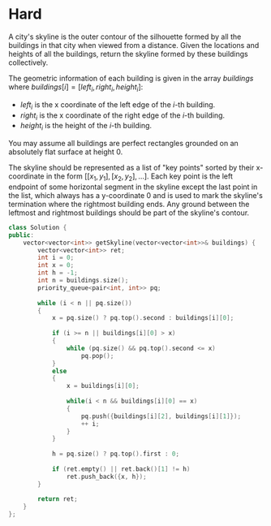 # Hard

A city's skyline is the outer contour of the silhouette formed by all the buildings in that city when viewed from a distance. Given the locations and heights of all the buildings, return the skyline formed by these buildings collectively.

The geometric information of each building is given in the array $buildings$ where $buildings[i] = [left_i, right_i, height_i]$:

- $left_i$ is the x coordinate of the left edge of the $i$-th building.
- $right_i$ is the x coordinate of the right edge of the $i$-th building.
- $height_i$ is the height of the $i$-th building.

You may assume all buildings are perfect rectangles grounded on an absolutely flat surface at height $0$.

The skyline should be represented as a list of "key points" sorted by their x-coordinate in the form $[[x_1,y_1],[x_2,y_2],\dots]$. Each key point is the left endpoint of some horizontal segment in the skyline except the last point in the list, which always has a y-coordinate $0$ and is used to mark the skyline's termination where the rightmost building ends. Any ground between the leftmost and rightmost buildings should be part of the skyline's contour.

```cpp
class Solution {
public:
    vector<vector<int>> getSkyline(vector<vector<int>>& buildings) {
        vector<vector<int>> ret;
        int i = 0;
        int x = 0;
        int h = -1;
        int n = buildings.size();
        priority_queue<pair<int, int>> pq;
        
        while (i < n || pq.size())
        {
            x = pq.size() ? pq.top().second : buildings[i][0];
            
            if (i >= n || buildings[i][0] > x)
            {
                while (pq.size() && pq.top().second <= x)
                    pq.pop();
            }
            else
            {
                x = buildings[i][0];
                
                while(i < n && buildings[i][0] == x)
                {
                    pq.push({buildings[i][2], buildings[i][1]});
                    ++ i;
                }
            }
            
            h = pq.size() ? pq.top().first : 0;
            
            if (ret.empty() || ret.back()[1] != h)
                ret.push_back({x, h});
        }
        
        return ret;
    }
};
```
